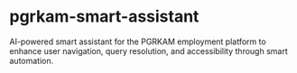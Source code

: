 # pgrkam-smart-assistant
AI-powered smart assistant for the PGRKAM employment platform to enhance user navigation, query resolution, and accessibility through smart automation.
